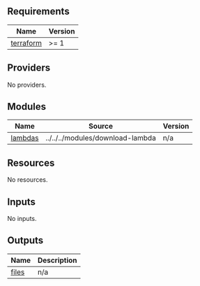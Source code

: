 <!-- BEGIN_TF_DOCS -->
## Requirements

| Name | Version |
|------|---------|
| <a name="requirement_terraform"></a> [terraform](#requirement\_terraform) | >= 1 |

## Providers

No providers.

## Modules

| Name | Source | Version |
|------|--------|---------|
| <a name="module_lambdas"></a> [lambdas](#module\_lambdas) | ../../../modules/download-lambda | n/a |

## Resources

No resources.

## Inputs

No inputs.

## Outputs

| Name | Description |
|------|-------------|
| <a name="output_files"></a> [files](#output\_files) | n/a |
<!-- END_TF_DOCS -->